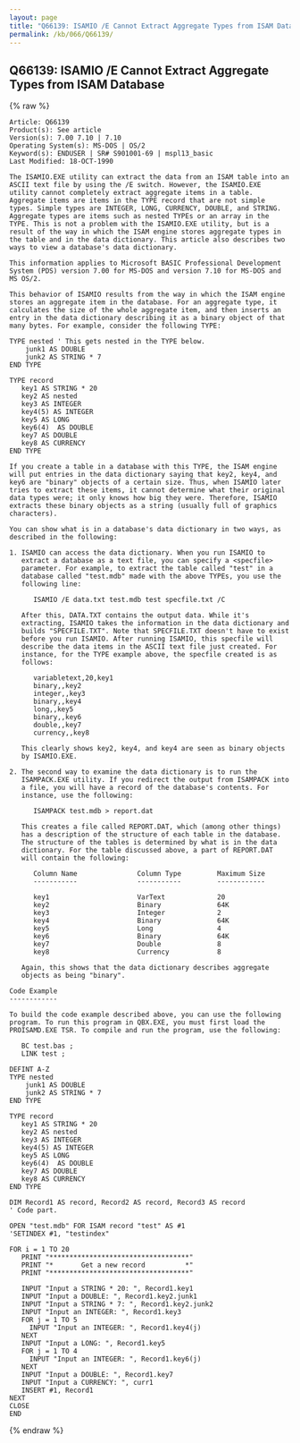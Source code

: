 ```yaml
---
layout: page
title: "Q66139: ISAMIO /E Cannot Extract Aggregate Types from ISAM Database"
permalink: /kb/066/Q66139/
---
```


## Q66139: ISAMIO /E Cannot Extract Aggregate Types from ISAM Database

{% raw %}

	Article: Q66139
	Product(s): See article
	Version(s): 7.00 7.10 | 7.10
	Operating System(s): MS-DOS | OS/2
	Keyword(s): ENDUSER | SR# S901001-69 | mspl13_basic
	Last Modified: 18-OCT-1990
	
	The ISAMIO.EXE utility can extract the data from an ISAM table into an
	ASCII text file by using the /E switch. However, the ISAMIO.EXE
	utility cannot completely extract aggregate items in a table.
	Aggregate items are items in the TYPE record that are not simple
	types. Simple types are INTEGER, LONG, CURRENCY, DOUBLE, and STRING.
	Aggregate types are items such as nested TYPEs or an array in the
	TYPE. This is not a problem with the ISAMIO.EXE utility, but is a
	result of the way in which the ISAM engine stores aggregate types in
	the table and in the data dictionary. This article also describes two
	ways to view a database's data dictionary.
	
	This information applies to Microsoft BASIC Professional Development
	System (PDS) version 7.00 for MS-DOS and version 7.10 for MS-DOS and
	MS OS/2.
	
	This behavior of ISAMIO results from the way in which the ISAM engine
	stores an aggregate item in the database. For an aggregate type, it
	calculates the size of the whole aggregate item, and then inserts an
	entry in the data dictionary describing it as a binary object of that
	many bytes. For example, consider the following TYPE:
	
	TYPE nested ' This gets nested in the TYPE below.
	    junk1 AS DOUBLE
	    junk2 AS STRING * 7
	END TYPE
	
	TYPE record
	   key1 AS STRING * 20
	   key2 AS nested
	   key3 AS INTEGER
	   key4(5) AS INTEGER
	   key5 AS LONG
	   key6(4)  AS DOUBLE
	   key7 AS DOUBLE
	   key8 AS CURRENCY
	END TYPE
	
	If you create a table in a database with this TYPE, the ISAM engine
	will put entries in the data dictionary saying that key2, key4, and
	key6 are "binary" objects of a certain size. Thus, when ISAMIO later
	tries to extract these items, it cannot determine what their original
	data types were; it only knows how big they were. Therefore, ISAMIO
	extracts these binary objects as a string (usually full of graphics
	characters).
	
	You can show what is in a database's data dictionary in two ways, as
	described in the following:
	
	1. ISAMIO can access the data dictionary. When you run ISAMIO to
	   extract a database as a text file, you can specify a <specfile>
	   parameter. For example, to extract the table called "test" in a
	   database called "test.mdb" made with the above TYPEs, you use the
	   following line:
	
	      ISAMIO /E data.txt test.mdb test specfile.txt /C
	
	   After this, DATA.TXT contains the output data. While it's
	   extracting, ISAMIO takes the information in the data dictionary and
	   builds "SPECFILE.TXT". Note that SPECFILE.TXT doesn't have to exist
	   before you run ISAMIO. After running ISAMIO, this specfile will
	   describe the data items in the ASCII text file just created. For
	   instance, for the TYPE example above, the specfile created is as
	   follows:
	
	      variabletext,20,key1
	      binary,,key2
	      integer,,key3
	      binary,,key4
	      long,,key5
	      binary,,key6
	      double,,key7
	      currency,,key8
	
	   This clearly shows key2, key4, and key4 are seen as binary objects
	   by ISAMIO.EXE.
	
	2. The second way to examine the data dictionary is to run the
	   ISAMPACK.EXE utility. If you redirect the output from ISAMPACK into
	   a file, you will have a record of the database's contents. For
	   instance, use the following:
	
	      ISAMPACK test.mdb > report.dat
	
	   This creates a file called REPORT.DAT, which (among other things)
	   has a description of the structure of each table in the database.
	   The structure of the tables is determined by what is in the data
	   dictionary. For the table discussed above, a part of REPORT.DAT
	   will contain the following:
	
	      Column Name               Column Type         Maximum Size
	      -----------               -----------         ------------
	
	      key1                      VarText             20
	      key2                      Binary              64K
	      key3                      Integer             2
	      key4                      Binary              64K
	      key5                      Long                4
	      key6                      Binary              64K
	      key7                      Double              8
	      key8                      Currency            8
	
	   Again, this shows that the data dictionary describes aggregate
	   objects as being "binary".
	
	Code Example
	------------
	
	To build the code example described above, you can use the following
	program. To run this program in QBX.EXE, you must first load the
	PROISAMD.EXE TSR. To compile and run the program, use the following:
	
	   BC test.bas ;
	   LINK test ;
	
	DEFINT A-Z
	TYPE nested
	    junk1 AS DOUBLE
	    junk2 AS STRING * 7
	END TYPE
	
	TYPE record
	   key1 AS STRING * 20
	   key2 AS nested
	   key3 AS INTEGER
	   key4(5) AS INTEGER
	   key5 AS LONG
	   key6(4)  AS DOUBLE
	   key7 AS DOUBLE
	   key8 AS CURRENCY
	END TYPE
	
	DIM Record1 AS record, Record2 AS record, Record3 AS record
	' Code part.
	
	OPEN "test.mdb" FOR ISAM record "test" AS #1
	'SETINDEX #1, "testindex"
	
	FOR i = 1 TO 20
	   PRINT "***********************************"
	   PRINT "*       Get a new record          *"
	   PRINT "***********************************"
	
	   INPUT "Input a STRING * 20: ", Record1.key1
	   INPUT "Input a DOUBLE: ", Record1.key2.junk1
	   INPUT "Input a STRING * 7: ", Record1.key2.junk2
	   INPUT "Input an INTEGER: ", Record1.key3
	   FOR j = 1 TO 5
	     INPUT "Input an INTEGER: ", Record1.key4(j)
	   NEXT
	   INPUT "Input a LONG: ", Record1.key5
	   FOR j = 1 TO 4
	     INPUT "Input an INTEGER: ", Record1.key6(j)
	   NEXT
	   INPUT "Input a DOUBLE: ", Record1.key7
	   INPUT "Input a CURRENCY: ", curr1
	   INSERT #1, Record1
	NEXT
	CLOSE
	END

{% endraw %}

